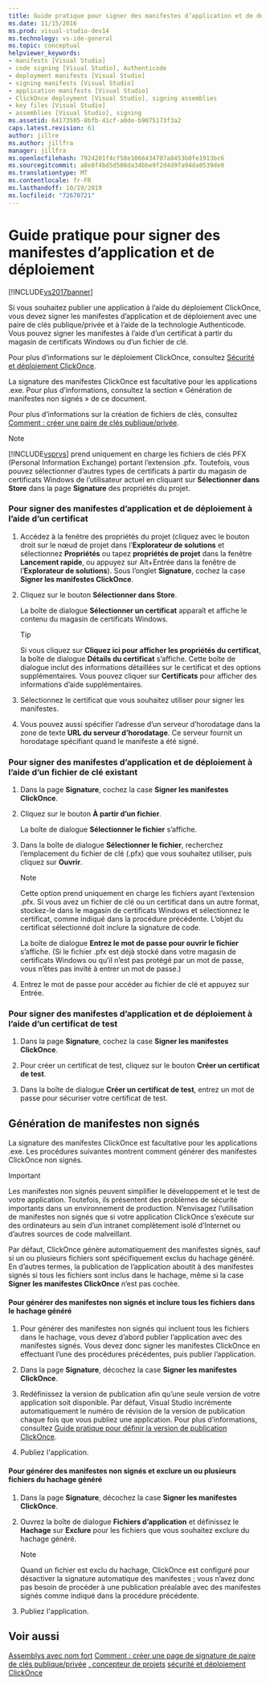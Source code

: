 ```yaml
---
title: Guide pratique pour signer des manifestes d’application et de déploiement | Microsoft Docs
ms.date: 11/15/2016
ms.prod: visual-studio-dev14
ms.technology: vs-ide-general
ms.topic: conceptual
helpviewer_keywords:
- manifests [Visual Studio]
- code signing [Visual Studio], Authenticode
- deployment manifests [Visual Studio]
- signing manifests [Visual Studio]
- application manifests [Visual Studio]
- ClickOnce deployment [Visual Studio], signing assemblies
- key files [Visual Studio]
- assemblies [Visual Studio], signing
ms.assetid: 64173505-8bfb-41cf-a0de-b9075173f3a2
caps.latest.revision: 61
author: jillre
ms.author: jillfra
manager: jillfra
ms.openlocfilehash: 7924201f4cf58e1066434707a8453b0fe1913bc6
ms.sourcegitcommit: a8e8f4bd5d508da34bbe9f2d4d9fa94da0539de0
ms.translationtype: MT
ms.contentlocale: fr-FR
ms.lasthandoff: 10/19/2019
ms.locfileid: "72670721"
---
```

# <a name="how-to-sign-application-and-deployment-manifests"></a>Guide pratique pour signer des manifestes d’application et de déploiement
[!INCLUDE[vs2017banner](../includes/vs2017banner.md)]

Si vous souhaitez publier une application à l’aide du déploiement ClickOnce, vous devez signer les manifestes d’application et de déploiement avec une paire de clés publique/privée et à l’aide de la technologie Authenticode. Vous pouvez signer les manifestes à l’aide d’un certificat à partir du magasin de certificats Windows ou d’un fichier de clé.

 Pour plus d’informations sur le déploiement ClickOnce, consultez [Sécurité et déploiement ClickOnce](../deployment/clickonce-security-and-deployment.md).

 La signature des manifestes ClickOnce est facultative pour les applications .exe. Pour plus d’informations, consultez la section « Génération de manifestes non signés » de ce document.

 Pour plus d’informations sur la création de fichiers de clés, consultez [Comment : créer une paire de clés publique/privée](https://msdn.microsoft.com/library/05026813-f3bd-4d7c-9e0b-fc588eb3d114).

> [!NOTE]
> [!INCLUDE[vsprvs](../includes/vsprvs-md.md)] prend uniquement en charge les fichiers de clés PFX (Personal Information Exchange) portant l’extension .pfx. Toutefois, vous pouvez sélectionner d’autres types de certificats à partir du magasin de certificats Windows de l’utilisateur actuel en cliquant sur **Sélectionner dans Store** dans la page **Signature** des propriétés du projet.

### <a name="to-sign-application-and-deployment-manifests-using-a-certificate"></a>Pour signer des manifestes d’application et de déploiement à l’aide d’un certificat

1. Accédez à la fenêtre des propriétés du projet (cliquez avec le bouton droit sur le nœud de projet dans l’**Explorateur de solutions** et sélectionnez **Propriétés** ou tapez **propriétés de projet** dans la fenêtre **Lancement rapide**, ou appuyez sur Alt+Entrée dans la fenêtre de l’**Explorateur de solutions**). Sous l’onglet **Signature**, cochez la case **Signer les manifestes ClickOnce**.

2. Cliquez sur le bouton **Sélectionner dans Store**.

     La boîte de dialogue **Sélectionner un certificat** apparaît et affiche le contenu du magasin de certificats Windows.

    > [!TIP]
    > Si vous cliquez sur **Cliquez ici pour afficher les propriétés du certificat**, la boîte de dialogue **Détails du certificat** s’affiche. Cette boîte de dialogue inclut des informations détaillées sur le certificat et des options supplémentaires. Vous pouvez cliquer sur **Certificats** pour afficher des informations d’aide supplémentaires.

3. Sélectionnez le certificat que vous souhaitez utiliser pour signer les manifestes.

4. Vous pouvez aussi spécifier l’adresse d’un serveur d’horodatage dans la zone de texte **URL du serveur d’horodatage**. Ce serveur fournit un horodatage spécifiant quand le manifeste a été signé.

### <a name="to-sign-application-and-deployment-manifests-using-an-existing-key-file"></a>Pour signer des manifestes d’application et de déploiement à l’aide d’un fichier de clé existant

1. Dans la page **Signature**, cochez la case **Signer les manifestes ClickOnce**.

2. Cliquez sur le bouton **À partir d’un fichier**.

     La boîte de dialogue **Sélectionner le fichier** s’affiche.

3. Dans la boîte de dialogue **Sélectionner le fichier**, recherchez l’emplacement du fichier de clé (.pfx) que vous souhaitez utiliser, puis cliquez sur **Ouvrir**.

    > [!NOTE]
    > Cette option prend uniquement en charge les fichiers ayant l’extension .pfx. Si vous avez un fichier de clé ou un certificat dans un autre format, stockez-le dans le magasin de certificats Windows et sélectionnez le certificat, comme indiqué dans la procédure précédente. L’objet du certificat sélectionné doit inclure la signature de code.

     La boîte de dialogue **Entrez le mot de passe pour ouvrir le fichier** s’affiche. (Si le fichier .pfx est déjà stocké dans votre magasin de certificats Windows ou qu’il n’est pas protégé par un mot de passe, vous n’êtes pas invité à entrer un mot de passe.)

4. Entrez le mot de passe pour accéder au fichier de clé et appuyez sur Entrée.

### <a name="to-sign-application-and-deployment-manifests-using-a-test-certificate"></a>Pour signer des manifestes d’application et de déploiement à l’aide d’un certificat de test

1. Dans la page **Signature**, cochez la case **Signer les manifestes ClickOnce**.

2. Pour créer un certificat de test, cliquez sur le bouton **Créer un certificat de test**.

3. Dans la boîte de dialogue **Créer un certificat de test**, entrez un mot de passe pour sécuriser votre certificat de test.

## <a name="generating-unsigned-manifests"></a>Génération de manifestes non signés
 La signature des manifestes ClickOnce est facultative pour les applications .exe. Les procédures suivantes montrent comment générer des manifestes ClickOnce non signés.

> [!IMPORTANT]
> Les manifestes non signés peuvent simplifier le développement et le test de votre application. Toutefois, ils présentent des problèmes de sécurité importants dans un environnement de production. N’envisagez l’utilisation de manifestes non signés que si votre application ClickOnce s’exécute sur des ordinateurs au sein d’un intranet complètement isolé d’Internet ou d’autres sources de code malveillant.

 Par défaut, ClickOnce génère automatiquement des manifestes signés, sauf si un ou plusieurs fichiers sont spécifiquement exclus du hachage généré. En d’autres termes, la publication de l’application aboutit à des manifestes signés si tous les fichiers sont inclus dans le hachage, même si la case **Signer les manifestes ClickOnce** n’est pas cochée.

#### <a name="to-generate-unsigned-manifests-and-include-all-files-in-the-generated-hash"></a>Pour générer des manifestes non signés et inclure tous les fichiers dans le hachage généré

1. Pour générer des manifestes non signés qui incluent tous les fichiers dans le hachage, vous devez d’abord publier l’application avec des manifestes signés. Vous devez donc signer les manifestes ClickOnce en effectuant l’une des procédures précédentes, puis publier l’application.

2. Dans la page **Signature**, décochez la case **Signer les manifestes ClickOnce**.

3. Redéfinissez la version de publication afin qu’une seule version de votre application soit disponible. Par défaut, Visual Studio incrémente automatiquement le numéro de révision de la version de publication chaque fois que vous publiez une application. Pour plus d’informations, consultez [Guide pratique pour définir la version de publication ClickOnce](../deployment/how-to-set-the-clickonce-publish-version.md).

4. Publiez l'application.

#### <a name="to-generate-unsigned-manifests-and-exclude-one-or-more-files-from-the-generated-hash"></a>Pour générer des manifestes non signés et exclure un ou plusieurs fichiers du hachage généré

1. Dans la page **Signature**, décochez la case **Signer les manifestes ClickOnce**.

2. Ouvrez la boîte de dialogue **Fichiers d’application** et définissez le **Hachage** sur **Exclure** pour les fichiers que vous souhaitez exclure du hachage généré.

    > [!NOTE]
    > Quand un fichier est exclu du hachage, ClickOnce est configuré pour désactiver la signature automatique des manifestes ; vous n’avez donc pas besoin de procéder à une publication préalable avec des manifestes signés comme indiqué dans la procédure précédente.

3. Publiez l'application.

## <a name="see-also"></a>Voir aussi
 [Assemblys avec nom fort](https://msdn.microsoft.com/library/d4a80263-f3e0-4d81-9b61-f0cbeae3797b) [Comment : créer une page de signature de paire de clés publique/privée](https://msdn.microsoft.com/library/05026813-f3bd-4d7c-9e0b-fc588eb3d114) [, concepteur de projets](../ide/reference/signing-page-project-designer.md) [sécurité et déploiement ClickOnce](../deployment/clickonce-security-and-deployment.md)
